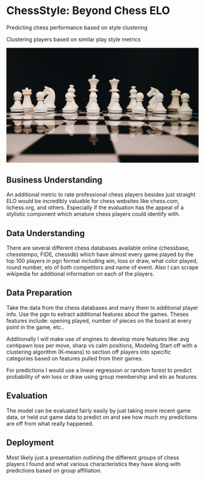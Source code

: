 
# ChessStyle: Beyond Chess ELO

Predicting chess performance based on style clustering 

Clustering players based on similar play style metrics

![alt text](https://raw.githubusercontent.com/Bmcgarry194/ChessStyle/master/black-background-black-and-white-board-game-814133.jpg)

## Business Understanding
An additional metric to rate professional chess players besides just straight ELO would be incredibly valuable for chess websites like chess.com, lichess.org, and others. Especially if the evaluation has the appeal of a stylistic component which amature chess players could identify with.

## Data Understanding
There are several different chess databases available online (chessbase,  chesstempo, FIDE, chessdb) which have almost every game played by the top 100 players in pgn format including win, loss or draw, what color played, round number, elo of both competitors and name of event. Also I can scrape wikipedia for additional information on each of the players.

## Data Preparation
Take the data from the chess databases and marry them to additional player info. Use the pgn to extract additional features about the games. Theses features include: opening played, number of pieces on the board at every point in the game, etc.. 

Additionally I will make use of engines to develop more features like: avg centipawn loss per move, sharp vs calm positions, 
Modeling
Start off with a clustering algorithm (K-means) to section off players into specific categories based on features pulled from their games.

For predictions I would use a linear regression or random forest to predict probability of win loss or draw using group membership and elo as features

## Evaluation
The model can be evaluated fairly easily by just taking more recent game data, or held out game data to predict on and see how much my predictions are off from what really happened. 

## Deployment
Most likely just a presentation outlining the different groups of chess players I found and what various characteristics they have along with predictions based on group affiliation. 
